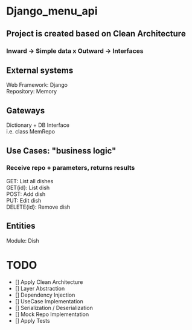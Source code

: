 # Django_menu_api

## Project is created based on Clean Architecture <br>
### Inward -> Simple data x Outward -> Interfaces

## External systems
Web Framework: Django <br>
Repository: Memory <br>

## Gateways
Dictionary + DB Interface <br>
i.e. class MemRepo <br>

## Use Cases: "business logic"
### Receive repo + parameters, returns results
GET: List all dishes <br>
GET{id}: List dish <br>
POST: Add dish <br>
PUT: Edit dish <br>
DELETE{id}: Remove dish <br>

## Entities
Module: Dish <br>

# TODO
- [] Apply Clean Architecture <br> 
- [] Layer Abstraction<br> 
- [] Dependency Injection<br> 
- [] UseCase Implementation<br> 
- [] Serialization / Deserialization<br> 
- [] Mock Repo Implementation<br>  
- [] Apply Tests<br> 
